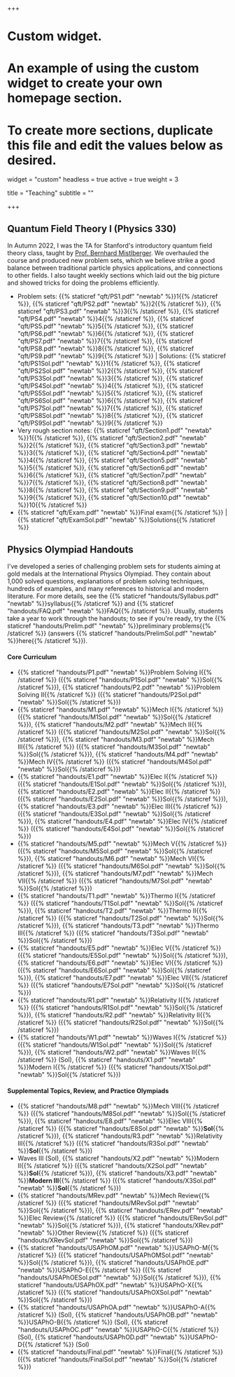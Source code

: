 +++
# Custom widget.
# An example of using the custom widget to create your own homepage section.
# To create more sections, duplicate this file and edit the values below as desired.
widget = "custom"
headless = true
active = true
weight = 3

title = "Teaching"
subtitle = ""

+++

## Quantum Field Theory I (Physics 330)

In Autumn 2022, I was the TA for Stanford's introductory quantum field theory class, taught by [Prof. Bernhard Mistlberger](https://sites.google.com/view/bernhardmistlberger/start). We overhauled the course and produced new problem sets, which we believe strike a good balance between traditional particle physics applications, and connections to other fields. I also taught weekly sections which laid out the big picture and showed tricks for doing the problems efficiently. 

- Problem sets: {{% staticref "qft/PS1.pdf" "newtab" %}}1{{% /staticref %}}, {{% staticref "qft/PS2.pdf" "newtab" %}}2{{% /staticref %}}, {{% staticref "qft/PS3.pdf" "newtab" %}}3{{% /staticref %}}, {{% staticref "qft/PS4.pdf" "newtab" %}}4{{% /staticref %}}, {{% staticref "qft/PS5.pdf" "newtab" %}}5{{% /staticref %}}, {{% staticref "qft/PS6.pdf" "newtab" %}}6{{% /staticref %}}, {{% staticref "qft/PS7.pdf" "newtab" %}}7{{% /staticref %}}, {{% staticref "qft/PS8.pdf" "newtab" %}}8{{% /staticref %}}, {{% staticref "qft/PS9.pdf" "newtab" %}}9{{% /staticref %}} | Solutions: {{% staticref "qft/PS1Sol.pdf" "newtab" %}}1{{% /staticref %}}, {{% staticref "qft/PS2Sol.pdf" "newtab" %}}2{{% /staticref %}}, {{% staticref "qft/PS3Sol.pdf" "newtab" %}}3{{% /staticref %}}, {{% staticref "qft/PS4Sol.pdf" "newtab" %}}4{{% /staticref %}}, {{% staticref "qft/PS5Sol.pdf" "newtab" %}}5{{% /staticref %}}, {{% staticref "qft/PS6Sol.pdf" "newtab" %}}6{{% /staticref %}}, {{% staticref "qft/PS7Sol.pdf" "newtab" %}}7{{% /staticref %}}, {{% staticref "qft/PS8Sol.pdf" "newtab" %}}8{{% /staticref %}}, {{% staticref "qft/PS9Sol.pdf" "newtab" %}}9{{% /staticref %}}
- Very rough section notes: {{% staticref "qft/Section1.pdf" "newtab" %}}1{{% /staticref %}}, {{% staticref "qft/Section2.pdf" "newtab" %}}2{{% /staticref %}}, {{% staticref "qft/Section3.pdf" "newtab" %}}3{{% /staticref %}}, {{% staticref "qft/Section4.pdf" "newtab" %}}4{{% /staticref %}}, {{% staticref "qft/Section5.pdf" "newtab" %}}5{{% /staticref %}}, {{% staticref "qft/Section6.pdf" "newtab" %}}6{{% /staticref %}}, {{% staticref "qft/Section7.pdf" "newtab" %}}7{{% /staticref %}}, {{% staticref "qft/Section8.pdf" "newtab" %}}8{{% /staticref %}}, {{% staticref "qft/Section9.pdf" "newtab" %}}9{{% /staticref %}}, {{% staticref "qft/Section10.pdf" "newtab" %}}10{{% /staticref %}}
- {{% staticref "qft/Exam.pdf" "newtab" %}}Final exam{{% /staticref %}} | {{% staticref "qft/ExamSol.pdf" "newtab" %}}Solutions{{% /staticref %}}

## Physics Olympiad Handouts

I've developed a series of challenging problem sets for students aiming at gold medals at the International Physics Olympiad. They contain about 1,000 solved questions, explanations of problem solving techniques, hundreds of examples, and many references to historical and modern literature. For more details, see the {{% staticref "handouts/Syllabus.pdf" "newtab" %}}syllabus{{% /staticref %}} and {{% staticref "handouts/FAQ.pdf" "newtab" %}}FAQ{{% /staticref %}}. Usually, students take a year to work through the handouts; to see if you're ready, try the {{% staticref "handouts/Prelim.pdf" "newtab" %}}preliminary problems{{% /staticref %}} (answers {{% staticref "handouts/PrelimSol.pdf" "newtab" %}}here{{% /staticref %}}).

#### Core Curriculum

- {{% staticref "handouts/P1.pdf" "newtab" %}}Problem Solving I{{% /staticref %}} ({{% staticref "handouts/P1Sol.pdf" "newtab" %}}Sol{{% /staticref %}}), {{% staticref "handouts/P2.pdf" "newtab" %}}Problem Solving II{{% /staticref %}} ({{% staticref "handouts/P2Sol.pdf" "newtab" %}}Sol{{% /staticref %}})
- {{% staticref "handouts/M1.pdf" "newtab" %}}Mech I{{% /staticref %}} ({{% staticref "handouts/M1Sol.pdf" "newtab" %}}Sol{{% /staticref %}}), {{% staticref "handouts/M2.pdf" "newtab" %}}Mech II{{% /staticref %}} ({{% staticref "handouts/M2Sol.pdf" "newtab" %}}Sol{{% /staticref %}}), {{% staticref "handouts/M3.pdf" "newtab" %}}Mech III{{% /staticref %}} ({{% staticref "handouts/M3Sol.pdf" "newtab" %}}Sol{{% /staticref %}}), {{% staticref "handouts/M4.pdf" "newtab" %}}Mech IV{{% /staticref %}} ({{% staticref "handouts/M4Sol.pdf" "newtab" %}}Sol{{% /staticref %}})
- {{% staticref "handouts/E1.pdf" "newtab" %}}Elec I{{% /staticref %}} ({{% staticref "handouts/E1Sol.pdf" "newtab" %}}Sol{{% /staticref %}}), {{% staticref "handouts/E2.pdf" "newtab" %}}Elec II{{% /staticref %}} ({{% staticref "handouts/E2Sol.pdf" "newtab" %}}Sol{{% /staticref %}}), {{% staticref "handouts/E3.pdf" "newtab" %}}Elec III{{% /staticref %}} ({{% staticref "handouts/E3Sol.pdf" "newtab" %}}Sol{{% /staticref %}}), {{% staticref "handouts/E4.pdf" "newtab" %}}Elec IV{{% /staticref %}} ({{% staticref "handouts/E4Sol.pdf" "newtab" %}}Sol{{% /staticref %}})
- {{% staticref "handouts/M5.pdf" "newtab" %}}Mech V{{% /staticref %}} ({{% staticref "handouts/M5Sol.pdf" "newtab" %}}Sol{{% /staticref %}}), {{% staticref "handouts/M6.pdf" "newtab" %}}Mech VI{{% /staticref %}} ({{% staticref "handouts/M6Sol.pdf" "newtab" %}}Sol{{% /staticref %}}), {{% staticref "handouts/M7.pdf" "newtab" %}}Mech VII{{% /staticref %}} ({{% staticref "handouts/M7Sol.pdf" "newtab" %}}Sol{{% /staticref %}})
- {{% staticref "handouts/T1.pdf" "newtab" %}}Thermo I{{% /staticref %}} ({{% staticref "handouts/T1Sol.pdf" "newtab" %}}Sol{{% /staticref %}}), {{% staticref "handouts/T2.pdf" "newtab" %}}Thermo II{{% /staticref %}} ({{% staticref "handouts/T2Sol.pdf" "newtab" %}}Sol{{% /staticref %}}), {{% staticref "handouts/T3.pdf" "newtab" %}}Thermo III{{% /staticref %}} ({{% staticref "handouts/T3Sol.pdf" "newtab" %}}Sol{{% /staticref %}})
- {{% staticref "handouts/E5.pdf" "newtab" %}}Elec V{{% /staticref %}} ({{% staticref "handouts/E5Sol.pdf" "newtab" %}}Sol{{% /staticref %}}), {{% staticref "handouts/E6.pdf" "newtab" %}}Elec VI{{% /staticref %}} ({{% staticref "handouts/E6Sol.pdf" "newtab" %}}Sol{{% /staticref %}}), {{% staticref "handouts/E7.pdf" "newtab" %}}Elec VII{{% /staticref %}} ({{% staticref "handouts/E7Sol.pdf" "newtab" %}}Sol{{% /staticref %}})
- {{% staticref "handouts/R1.pdf" "newtab" %}}Relativity I{{% /staticref %}} ({{% staticref "handouts/R1Sol.pdf" "newtab" %}}Sol{{% /staticref %}}), {{% staticref "handouts/R2.pdf" "newtab" %}}Relativity II{{% /staticref %}} ({{% staticref "handouts/R2Sol.pdf" "newtab" %}}Sol{{% /staticref %}})
- {{% staticref "handouts/W1.pdf" "newtab" %}}Waves I{{% /staticref %}} ({{% staticref "handouts/W1Sol.pdf" "newtab" %}}Sol{{% /staticref %}}), {{% staticref "handouts/W2.pdf" "newtab" %}}Waves II{{% /staticref %}} (Sol), {{% staticref "handouts/X1.pdf" "newtab" %}}Modern I{{% /staticref %}} ({{% staticref "handouts/X1Sol.pdf" "newtab" %}}Sol{{% /staticref %}})

#### Supplemental Topics, Review, and Practice Olympiads

- {{% staticref "handouts/M8.pdf" "newtab" %}}Mech VIII{{% /staticref %}} ({{% staticref "handouts/M8Sol.pdf" "newtab" %}}Sol{{% /staticref %}}), {{% staticref "handouts/E8.pdf" "newtab" %}}Elec VIII{{% /staticref %}} ({{% staticref "handouts/E8Sol.pdf" "newtab" %}}**Sol**{{% /staticref %}}), {{% staticref "handouts/R3.pdf" "newtab" %}}Relativity III{{% /staticref %}} ({{% staticref "handouts/R3Sol.pdf" "newtab" %}}**Sol**{{% /staticref %}})
- Waves III (Sol), {{% staticref "handouts/X2.pdf" "newtab" %}}Modern II{{% /staticref %}} ({{% staticref "handouts/X2Sol.pdf" "newtab" %}}**Sol**{{% /staticref %}}), {{% staticref "handouts/X3.pdf" "newtab" %}}**Modern III**{{% /staticref %}} ({{% staticref "handouts/X3Sol.pdf" "newtab" %}}**Sol**{{% /staticref %}})
- {{% staticref "handouts/MRev.pdf" "newtab" %}}Mech Review{{% /staticref %}} ({{% staticref "handouts/MRevSol.pdf" "newtab" %}}Sol{{% /staticref %}}), {{% staticref "handouts/ERev.pdf" "newtab" %}}Elec Review{{% /staticref %}} ({{% staticref "handouts/ERevSol.pdf" "newtab" %}}Sol{{% /staticref %}}), {{% staticref "handouts/XRev.pdf" "newtab" %}}Other Review{{% /staticref %}} ({{% staticref "handouts/XRevSol.pdf" "newtab" %}}Sol{{% /staticref %}})
- {{% staticref "handouts/USAPhOM.pdf" "newtab" %}}USAPhO-M{{% /staticref %}} ({{% staticref "handouts/USAPhOMSol.pdf" "newtab" %}}Sol{{% /staticref %}}), {{% staticref "handouts/USAPhOE.pdf" "newtab" %}}USAPhO-E{{% /staticref %}} ({{% staticref "handouts/USAPhOESol.pdf" "newtab" %}}Sol{{% /staticref %}}), {{% staticref "handouts/USAPhOX.pdf" "newtab" %}}USAPhO-X{{% /staticref %}} ({{% staticref "handouts/USAPhOXSol.pdf" "newtab" %}}Sol{{% /staticref %}})
- {{% staticref "handouts/USAPhOA.pdf" "newtab" %}}USAPhO-A{{% /staticref %}} (Sol), {{% staticref "handouts/USAPhOB.pdf" "newtab" %}}USAPhO-B{{% /staticref %}} (Sol), {{% staticref "handouts/USAPhOC.pdf" "newtab" %}}USAPhO-C{{% /staticref %}} (Sol), {{% staticref "handouts/USAPhOD.pdf" "newtab" %}}USAPhO-D{{% /staticref %}} (Sol)
- {{% staticref "handouts/Final.pdf" "newtab" %}}Final{{% /staticref %}} ({{% staticref "handouts/FinalSol.pdf" "newtab" %}}Sol{{% /staticref %}})
